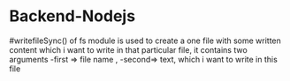 # Backend-Nodejs

#writefileSync() of fs module is used to create a one file with some written content which i want to write in that particular file, it contains two arguments -first => file name , -second=> text, which i want to write in this file